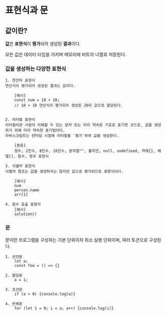# 표현식과 문

## 값이란?

**값**은 **표현식**이 **평가**되어 생성된 **결과**이다.

모든 깂은 데이터 타입을 가지며 메모리에 비트의 나열로 저장된다.

### 값을 생성하는 다양한 표현식

    1. 연산자 표현식
    연산식이 평가되어 생성된 결과는 값이다.

        [예시]
        const num = 10 + 10;
        // 10 + 10 연산식이 평가되어 생성된 20이 값으로 할당된다.


    2. 리터럴 표현식
    리터럴이란 사람이 이해할 수 있는 문자 또는 미리 약속된 기호로 표기한 코드로, 값을 생성하기 위해 미리 약속한 표기법이다.
    자바스크립트는 런타임 시점에 리터럴을 `평가`하여 값을 생성한다.

        [종류]
        정수, 2진수, 8진수, 16진수, 문자열"", 불리언, null, undefined, 객체{}, 배열[], 함수, 정규 표현식

    3. 식별자 표현식
    식별자 참조는 값을 생성하지는 않지만 값으로 평가되므로 표현식이다.

        [예시]
        num
        person.name
        arr[1]

    4. 함수 호출 표현식
        [예시]
        solution()

### 문

문이란 프로그램을 구성하는 기본 단위이자 최소 실행 단위이며, 여러 토큰으로 구성된다.

    1. 선언문
        let a;
        const foo = () => {}

    2. 할당문
        a = 1;

    3. 조건문
        if (a > 0) {console.log(a)}

    4. 반복문
        for (let 1 = 0; i < a; a++) {console.log(i)}
